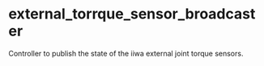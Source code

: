 # external_torrque_sensor_broadcaster

Controller to publish the state of the iiwa external joint torque sensors.
